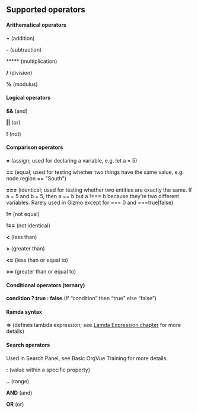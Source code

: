 ## Supported operators

#### Arithematical operators
**+** (addition)

**-** (subtraction)

***** (multiplication)

**/** (division)

**%** (modulus)


#### Logical operators
**&&** (and)

**||** (or)

**!** (not)

#### Comparison operators
**=** (assign; used for declaring a variable, e.g. let a = 5)

**==** (equal; used for testing whether two things have the same value, e.g. node.region == "South")

**===** (identical; used for testing whether two entities are exactly the same. If a = 5 and b = 5, then a == b but a !=== b because they’re two different variables. Rarely used in Gizmo except for === 0 and ===true|false)

**!=** (not equal)

**!==** (not identical)

**<** (less than)

**>** (greater than)

**<=** (less than or equal to)

**>=** (greater than or equal to)

#### Conditional operators (ternary)
**condition ? true : false** (If “condition” then “true” else “false”)

#### Ramda syntax
**=>** (defines  lambda expression; see [Lamda Expression chapter](https://orgvue.gitbooks.io/gizmocookbook/content/chapter07/index.html) for more details)

#### Search operators
Used in Search Panel, see Basic OrgVue Training for more details.

**:** (value within a specific property)

**..** (range)

**AND** (and)

**OR** (or)

